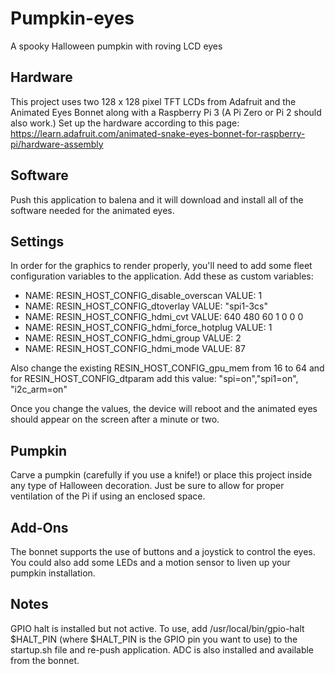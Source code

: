 # Pumpkin-eyes
A spooky Halloween pumpkin with roving LCD eyes 

## Hardware
This project uses two 128 x 128 pixel TFT LCDs from Adafruit and the Animated Eyes Bonnet along with a Raspberry Pi 3 (A Pi Zero or Pi 2 should also work.) Set up the hardware according to this page: https://learn.adafruit.com/animated-snake-eyes-bonnet-for-raspberry-pi/hardware-assembly

## Software
Push this application to balena and it will download and install all of the software needed for the animated eyes.

## Settings
In order for the graphics to render properly, you'll need to add some fleet configuration variables to the application. Add these as custom variables:
- NAME: RESIN_HOST_CONFIG_disable_overscan VALUE: 1
- NAME: RESIN_HOST_CONFIG_dtoverlay VALUE: "spi1-3cs"
- NAME: RESIN_HOST_CONFIG_hdmi_cvt VALUE: 640 480 60 1 0 0 0
- NAME: RESIN_HOST_CONFIG_hdmi_force_hotplug VALUE: 1
- NAME: RESIN_HOST_CONFIG_hdmi_group VALUE: 2
- NAME: RESIN_HOST_CONFIG_hdmi_mode VALUE: 87

Also change the existing RESIN_HOST_CONFIG_gpu_mem from 16 to 64
and for RESIN_HOST_CONFIG_dtparam add this value:  "spi=on","spi1=on", "i2c_arm=on"

Once you change the values, the device will reboot and the animated eyes should appear on the screen after a minute or two.

## Pumpkin
Carve a pumpkin (carefully if you use a knife!) or place this project inside any type of Halloween decoration. Just be sure to allow for proper ventilation of the Pi if using an enclosed space. 

## Add-Ons
The bonnet supports the use of buttons and a joystick to control the eyes. You could also add some LEDs and a motion sensor to liven up your pumpkin installation.

## Notes
GPIO halt is installed but not active. To use, add /usr/local/bin/gpio-halt $HALT_PIN (where $HALT_PIN is the GPIO pin you want to use) to the startup.sh file and re-push application.
ADC is also installed and available from the bonnet.

